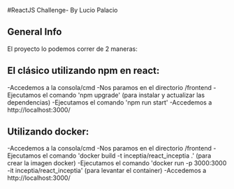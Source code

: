 #ReactJS Challenge- By Lucio Palacio

## General Info ##

El proyecto lo podemos correr de 2 maneras:
## El clásico utilizando npm en react:
-Accedemos a la consola/cmd
-Nos paramos en el directorio /frontend
-Ejecutamos el comando 'npm upgrade' (para instalar y actualizar las dependencias)
-Ejecutamos el comando 'npm run start'
-Accedemos a http://localhost:3000/

## Utilizando docker:
-Accedemos a la consola/cmd
-Nos paramos en el directorio /frontend
-Ejecutamos el comando 'docker build -t inceptia/react_inceptia .' (para crear la imagen docker)
-Ejecutamos el comando 'docker run -p 3000:3000 -it inceptia/react_inceptia' (para levantar el container)
-Accedemos a http://localhost:3000/
